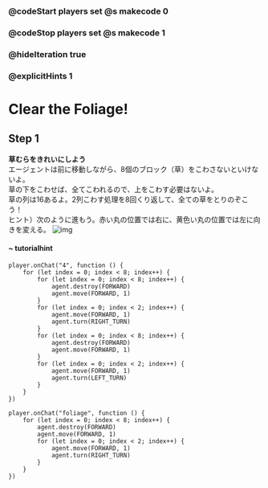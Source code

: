 ### @codeStart players set @s makecode 0
### @codeStop players set @s makecode 1

### @hideIteration true 
### @explicitHints 1


# Clear the Foliage!

## Step 1
**草むらをきれいにしよう**  
エージェントは前に移動しながら、8個のブロック（草）をこわさないといけないよ。  
草の下をこわせば、全てこわれるので、上をこわす必要はないよ。  
草の列は16あるよ。2列こわす処理を8回くり返して、全ての草をとりのぞこう！  
ヒント）次のように進もう。赤い丸の位置では右に、黄色い丸の位置では左に向きを変える。
![img](https://teck89.xsrv.jp/MEE_tutorial/img/fun_1_5_2.png)

#### ~ tutorialhint 
```blocks
player.onChat("4", function () {
    for (let index = 0; index < 8; index++) {
        for (let index = 0; index < 8; index++) {
            agent.destroy(FORWARD)
            agent.move(FORWARD, 1)
        }
        for (let index = 0; index < 2; index++) {
            agent.move(FORWARD, 1)
            agent.turn(RIGHT_TURN)
        }
        for (let index = 0; index < 8; index++) {
            agent.destroy(FORWARD)
            agent.move(FORWARD, 1)
        }
        for (let index = 0; index < 2; index++) {
            agent.move(FORWARD, 1)
            agent.turn(LEFT_TURN)
        }
    }
})

```

```ghost
player.onChat("foliage", function () {
    for (let index = 0; index < 8; index++) {
        agent.destroy(FORWARD)
        agent.move(FORWARD, 1)
        for (let index = 0; index < 2; index++) {
            agent.move(FORWARD, 1)
            agent.turn(RIGHT_TURN)
        }
    }
})
``` 